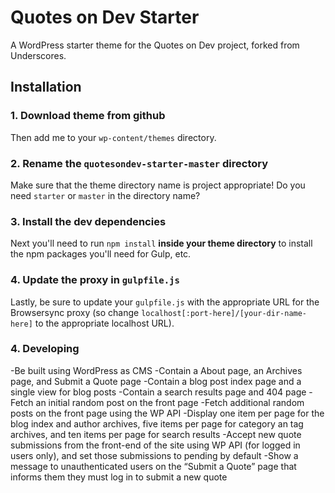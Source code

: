 # Quotes on Dev Starter

A WordPress starter theme for the Quotes on Dev project, forked from Underscores.

## Installation

### 1. Download theme from github

Then add me to your `wp-content/themes` directory.

### 2. Rename the `quotesondev-starter-master` directory

Make sure that the theme directory name is project appropriate! Do you need `starter` or `master` in the directory name?

### 3. Install the dev dependencies

Next you'll need to run `npm install` **inside your theme directory** to install the npm packages you'll need for Gulp, etc.

### 4. Update the proxy in `gulpfile.js`

Lastly, be sure to update your `gulpfile.js` with the appropriate URL for the Browsersync proxy (so change `localhost[:port-here]/[your-dir-name-here]` to the appropriate localhost URL).

### 4. Developing

-Be built using WordPress as CMS
-Contain a About page, an Archives page, and Submit a Quote page
-Contain a blog post index page and a single view for blog posts
-Contain a search results page and 404 page
-Fetch an initial random post on the front page
-Fetch additional random posts on the front page using the WP API
-Display one item per page for the blog index and author archives, five items per page for category an  tag archives, and ten items per page for search results
-Accept new quote submissions from the front-end of the site using WP API (for logged in users only), 	 and set those submissions to pending by default
-Show a message to unauthenticated users on the “Submit a Quote” page that informs them they must log in to submit a new quote

